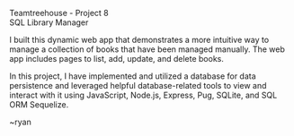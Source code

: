 Teamtreehouse - Project 8<br />
SQL Library Manager

I built this dynamic web app that demonstrates a more intuitive way to manage a collection of books that have been managed manually. The web app includes pages to list, add, update, and delete books.

In this project, I have implemented and utilized a database for data persistence and leveraged helpful database-related tools to view and interact with it using JavaScript, Node.js, Express, Pug, SQLite, and SQL ORM Sequelize.

~ryan 
